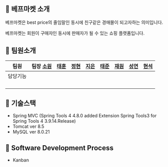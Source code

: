 ## 🛒 베프마켓 소개
베프마켓은 best price의 줄임말인 동시에 친구같은 경매몰이 되고자하는 의미입니다.

베프마켓는 회원이 구매자인 동시에 판매자가 될 수 있는 쇼핑 플랫폼입니다.


## 🛒 팀원소개

| 팀원 | 팀장 [소원](https://github.com/sowon-dev) | [태훈](https://github.com/xognsrksek) | [정현](https://github.com/kimjeonghyun3292) | [지은](https://github.com/jekk0215)| [태준](https://github.com/kill5951) | [재원](https://github.com/aya888) | [성연](https://github.com/devjsy0897)| [현석](https://github.com/bliss73) |
| :---: | :---: | :---: | :---: | :---: | :---: | :---: | :---: | :---: |
| 담당기능 |  |  |  |  |  |  |  |  |
||  |  |  |  |  |  |  |  |
||  |  |  |  |  |  |  |  |
||  |  |  |  |  |  |  |  |
||  |  |  |  |  |  |  |  |




## 🛒 기술스택
- Spring MVC (Spring Tools 4 4.8.0 added Extension Spring Tools3 for Spring Tools 4 3.9.14.Release)
- Tomcat ver 8.5
- MySQL ver 8.0.21


## 🛒 Software Development Process
- Kanban
